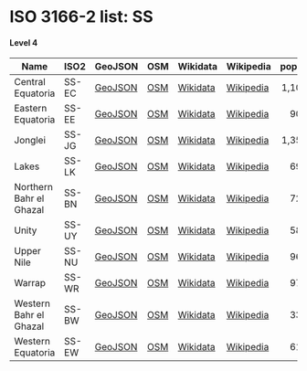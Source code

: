 # ISO 3166-2 list: SS


#### Level 4
Name | ISO2 | GeoJSON | OSM | Wikidata | Wikipedia | population 
--- | --- | --- | --- | --- | --- | --: 
Central Equatoria | SS-EC | [GeoJSON](../../export/geojson/q7/iso2/SS/SS-EC.geojson) | [OSM](https://www.openstreetmap.org/relation/2190479) | [Wikidata](https://www.wikidata.org/wiki/Q487709) | [Wikipedia](http://en.wikipedia.org/wiki/en%3ACentral%20Equatoria) | 1,103,592
Eastern Equatoria | SS-EE | [GeoJSON](../../export/geojson/q7/iso2/SS/SS-EE.geojson) | [OSM](https://www.openstreetmap.org/relation/2190482) | [Wikidata](https://www.wikidata.org/wiki/Q488519) | [Wikipedia](http://en.wikipedia.org/wiki/en%3AEastern%20Equatoria) | 906,126
Jonglei | SS-JG | [GeoJSON](../../export/geojson/q7/iso2/SS/SS-JG.geojson) | [OSM](https://www.openstreetmap.org/relation/2190481) | [Wikidata](https://www.wikidata.org/wiki/Q488904) | [Wikipedia](http://en.wikipedia.org/wiki/en%3AJonglei) | 1,358,602
Lakes | SS-LK | [GeoJSON](../../export/geojson/q7/iso2/SS/SS-LK.geojson) | [OSM](https://www.openstreetmap.org/relation/2190480) | [Wikidata](https://www.wikidata.org/wiki/Q491096) | [Wikipedia](http://en.wikipedia.org/wiki/en%3ALakes%2C%20Sudan) | 695,730
Northern Bahr el Ghazal | SS-BN | [GeoJSON](../../export/geojson/q7/iso2/SS/SS-BN.geojson) | [OSM](https://www.openstreetmap.org/relation/2190520) | [Wikidata](https://www.wikidata.org/wiki/Q491111) | [Wikipedia](http://en.wikipedia.org/wiki/en%3ANorthern%20Bahr%20el%20Ghazal) | 720,898
Unity | SS-UY | [GeoJSON](../../export/geojson/q7/iso2/SS/SS-UY.geojson) | [OSM](https://www.openstreetmap.org/relation/2190519) | [Wikidata](https://www.wikidata.org/wiki/Q319965) | [Wikipedia](http://en.wikipedia.org/wiki/en%3AUnity%20State) | 585,801
Upper Nile | SS-NU | [GeoJSON](../../export/geojson/q7/iso2/SS/SS-NU.geojson) | [OSM](https://www.openstreetmap.org/relation/2190518) | [Wikidata](https://www.wikidata.org/wiki/Q487702) | [Wikipedia](http://en.wikipedia.org/wiki/en%3AUpper%20Nile%20%28state%29) | 964,353
Warrap | SS-WR | [GeoJSON](../../export/geojson/q7/iso2/SS/SS-WR.geojson) | [OSM](https://www.openstreetmap.org/relation/2190521) | [Wikidata](https://www.wikidata.org/wiki/Q491138) | [Wikipedia](http://en.wikipedia.org/wiki/en%3AWarrap%20%28state%29) | 972,928
Western Bahr el Ghazal | SS-BW | [GeoJSON](../../export/geojson/q7/iso2/SS/SS-BW.geojson) | [OSM](https://www.openstreetmap.org/relation/2190484) | [Wikidata](https://www.wikidata.org/wiki/Q332095) | [Wikipedia](http://en.wikipedia.org/wiki/en%3AWestern%20Bahr%20el%20Ghazal) | 333,431
Western Equatoria | SS-EW | [GeoJSON](../../export/geojson/q7/iso2/SS/SS-EW.geojson) | [OSM](https://www.openstreetmap.org/relation/2190483) | [Wikidata](https://www.wikidata.org/wiki/Q319979) | [Wikipedia](http://en.wikipedia.org/wiki/en%3AWestern%20Equatoria) | 619,029
